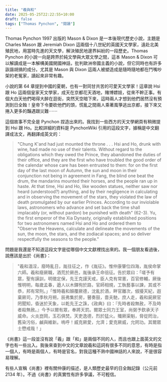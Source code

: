 ```yaml
---
title: "羲與和"
date: 2025-05-25T22:22:55+10:00
draft: false
tags: ["Thomas Pynchon", "閱讀"]
---
```

Thomas Pynchon 1997 出版的 Mason & Dixon 是一本後現代歷史小說，主題是 Charles Mason 跟 Jeremiah Dixon 這兩個十八世紀的英國天文學家，遠赴北美殖民地，用當時先進的天文學，解決殖民地邊界糾紛的一段歷史。Thomas Pynchon 的小說一向是跨界於純文學與大眾文學之間，這本 Mason & Dixon 可以解讀成是一本解構美國開國神話，批判歐洲帝國主義的小說，但它同時也有許多詼諧胡搞的成分。尤其是 Mason 與 Dixon 這兩人被塑造成是隨時隨地都在鬥嘴吵架的老冤家，讀起來非常有趣。

小說的第 64 章提到中國的夏朝，也有一對同甘共苦的可愛天文學家！這章說 Hsi 跟 Ho 這兩個皇家天文學家，成天在京都花天酒地，賭博嫖妓，從來不幹正事。有個大白天他們喝得大醉在逛街，突然天空暗下來，這時兩人才想到他們居然沒有預測到日全蝕！皇帝下令要砍他們的頭，慌亂之間兩人乘著風箏逃出京都，接下來又捲入更多的豔遇跟災難⋯⋯

這個故事不完全是 Pynchon 捏造出來的。我找到一些西方的天文學網頁有稍微提到 Hsi 跟 Ho。比較詳細的資料是 PynchonWiki 引用的這段文字，據稱是中文翻譯成法文，再翻譯成英文的：

> "Chung K'and had just mounted the throne . . . Hsi and Ho, drunk with wine, had made no use of their talents. Without regard to the obligations which they owed the Prince, they abandoned the duties of their office, and they are the first who have troubled the good order of the calendar whose care has been entrusted to them: for on the first day of the last moon of Autumn, the sun and moon in their conjunction not being in agreement in Fang, the blind one beat the drum, the mandarins mounted their horses, and the people ran up in haste. At that time, Hsi and Ho, like wooden statues, neither saw nor heard (understood?) anything, and by their negligence in calculating and in observing the movement of the stars, they violated the law of death promulgated by our earlier Princes. According to our inviolable laws, astronomers who advance and set back the time shall implacably (or, without pardon) be punished with death" (62-3). Yu, the first emperor of the Xia Dynasty, originally established positions for two astronomers named Hsi and Ho and ordered them to "Observe the Heavens, calculate and delineate the movements of the sun, the moon, the stars, and the zodiacal spaces; and so deliver respectfully the seasons to the people."

問題是我還是不知道這段文字是從哪個中文文獻裡找出來的。我一個朋友看過後，說應該是出於《尚書》：

> "羲和湎淫，廢時亂日，胤往征之，作《胤征》。惟仲康肇位四海，胤侯命掌六師。羲和廢厥職，酒荒於厥邑，胤後承王命徂征。告於眾曰：「嗟予有眾，聖有謨訓，明徵定保，先王克謹天戒，臣人克有常憲，百官修輔，厥後惟明明，每歲孟春，遒人以木鐸徇於路，官師相規，工執藝事以諫，其或不恭，邦有常刑。」「惟時羲和顛覆厥德，沈亂於酒，畔官離次，俶擾天紀，遐棄厥司，乃季秋月朔，辰弗集於房，瞽奏鼓，嗇夫馳，庶人走，羲和屍厥官罔聞知，昏迷於天象，以乾先王之誅，《政典》曰：『先時者殺無赦，不及時者殺無赦。』今予以爾有眾，奉將天罰。爾眾士同力王室，尚弼予欽承天子威命。火炎崑岡，玉石俱焚。天吏逸德，烈於猛火。殲厥渠魁，脅從罔治，舊染污俗，鹹與維新。嗚呼！威克厥愛，允濟；愛克厥威，允罔功。其爾眾士懋戒哉！」

《尚書》這一段並沒有說「羲」跟「和」是兩個不同的人，而且也跟上面英文的文字也有一些出入。我後來查到中文的文章說羲和這詞有很多不同的意思，有時是指一個人，有時是兩個人，有時是官名，對我這種不熟中國神話的人來說，不是很容易理解。

有些人宣稱《尚書》裡有關仲康的描述，是人類歷史最早的日全蝕記錄（公元前 2134 年）。不過《尚書》的真實性有許多爭議，不可輕信。
